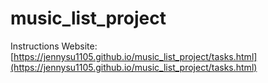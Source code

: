 # music_list_project

Instructions Website: [https://jennysu1105.github.io/music_list_project/tasks.html](https://jennysu1105.github.io/music_list_project/tasks.html)

